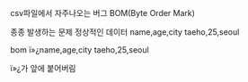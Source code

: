 csv파일에서 자주나오는 버그 BOM(Byte Order Mark)

종종 발생하는 문제 정상적인 데이터
name,age,city
taeho,25,seoul

bom
ï»¿name,age,city
taeho,25,seoul

ï»¿가 앞에 붙어버림